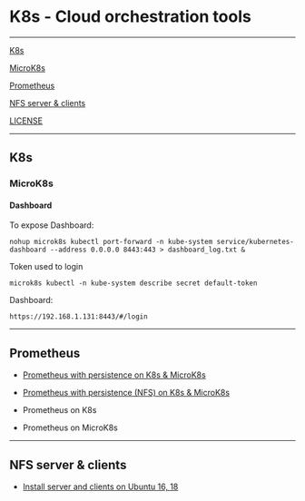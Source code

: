 # K8s - Cloud orchestration tools

-----------------------

[K8s](#k8s)

[MicroK8s](#microk8s)

[Prometheus](#prometheus)

[NFS server & clients](#nfs-server--clients)

[LICENSE](#license)

-----------------------

## K8s




### MicroK8s

#### Dashboard

To expose Dashboard:

```
nohup microk8s kubectl port-forward -n kube-system service/kubernetes-dashboard --address 0.0.0.0 8443:443 > dashboard_log.txt &
```

Token used to login

```
microk8s kubectl -n kube-system describe secret default-token
```

Dashboard:

```
https://192.168.1.131:8443/#/login  
```

--------------------

## Prometheus 

- [Prometheus with persistence on K8s & MicroK8s](https://github.com/rsucasas/k8s/tree/master/deploy/prometheus)

- [Prometheus with persistence (NFS) on K8s & MicroK8s](https://github.com/rsucasas/k8s/tree/master/deploy/prometheus-NFS)

- Prometheus on K8s

- Prometheus on MicroK8s

-----------------------

## NFS server & clients

- [Install server and clients on Ubuntu 16, 18](https://github.com/rsucasas/k8s/tree/master/nfs)
